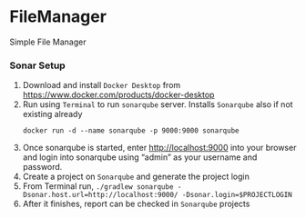 # FileManager
Simple File Manager

### Sonar Setup
1. Download and install `Docker Desktop` from <https://www.docker.com/products/docker-desktop>
2. Run using `Terminal` to run `sonarqube` server. Installs `Sonarqube` also if not existing already
   ```
   docker run -d --name sonarqube -p 9000:9000 sonarqube
   ```
3. Once sonarqube is started, enter <http://localhost:9000> into your browser and 
    login into sonarqube using “admin” as your username and password. 
4. Create a project on `Sonarqube` and generate the project login
5. From Terminal run,
   `./gradlew sonarqube -Dsonar.host.url=http://localhost:9000/ -Dsonar.login=$PROJECTLOGIN`
6. After it finishes, report can be checked in `Sonarqube` projects
